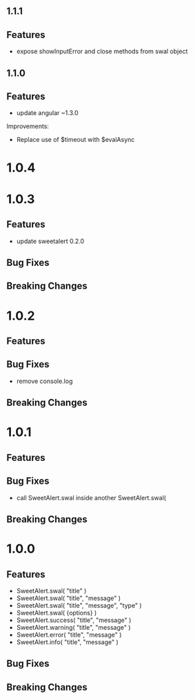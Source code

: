 ## 1.1.1

## Features

  - expose showInputError and close methods from swal object


## 1.1.0

## Features

  - update angular ~1.3.0

Improvements:

 - Replace use of $timeout with $evalAsync


# 1.0.4


# 1.0.3

## Features

  - update sweetalert 0.2.0

## Bug Fixes

## Breaking Changes


# 1.0.2

## Features

## Bug Fixes

  - remove console.log

## Breaking Changes


# 1.0.1

## Features

## Bug Fixes

  - call SweetAlert.swal inside another SweetAlert.swal(

## Breaking Changes


# 1.0.0

## Features

  - SweetAlert.swal( "title" )
  - SweetAlert.swal( "title", "message" )
  - SweetAlert.swal( "title", "message", "type" )
  - SweetAlert.swal( {options} )
  - SweetAlert.success( "title", "message" )
  - SweetAlert.warning( "title", "message" )
  - SweetAlert.error( "title", "message" )
  - SweetAlert.info( "title", "message" )

## Bug Fixes

## Breaking Changes
